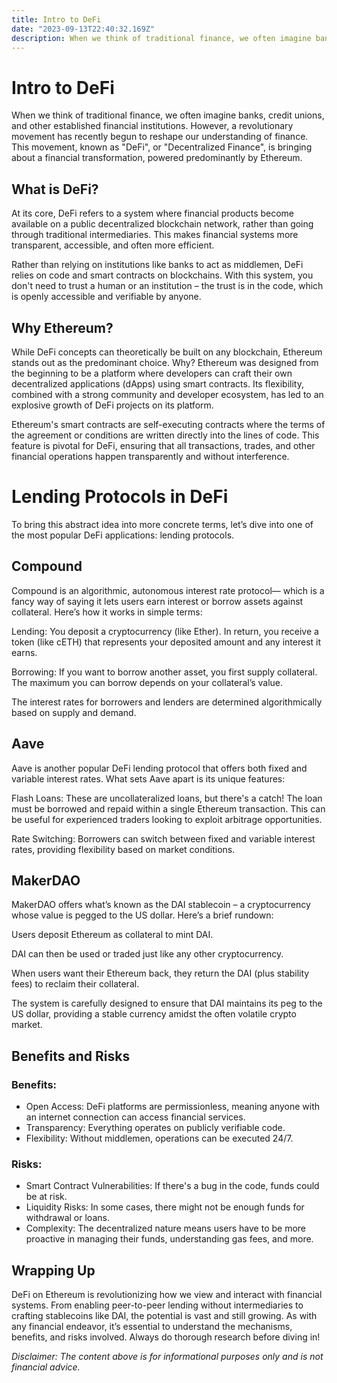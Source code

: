 ```yaml
---
title: Intro to DeFi
date: "2023-09-13T22:40:32.169Z"
description: When we think of traditional finance, we often imagine banks, credit unions, and other established financial institutions. However, a revolutionary movement has recently begun to reshape our understanding of finance. This movement, known as "DeFi", or "Decentralized Finance", is bringing about a financial transformation, powered predominantly by Ethereum.
---
```


# Intro to DeFi
When we think of traditional finance, we often imagine banks, credit unions, and other established financial institutions. However, a revolutionary movement has recently begun to reshape our understanding of finance. This movement, known as "DeFi", or "Decentralized Finance", is bringing about a financial transformation, powered predominantly by Ethereum.

## What is DeFi?
At its core, DeFi refers to a system where financial products become available on a public decentralized blockchain network, rather than going through traditional intermediaries. This makes financial systems more transparent, accessible, and often more efficient.

Rather than relying on institutions like banks to act as middlemen, DeFi relies on code and smart contracts on blockchains. With this system, you don't need to trust a human or an institution – the trust is in the code, which is openly accessible and verifiable by anyone.

## Why Ethereum?
While DeFi concepts can theoretically be built on any blockchain, Ethereum stands out as the predominant choice. Why? Ethereum was designed from the beginning to be a platform where developers can craft their own decentralized applications (dApps) using smart contracts. Its flexibility, combined with a strong community and developer ecosystem, has led to an explosive growth of DeFi projects on its platform.

Ethereum's smart contracts are self-executing contracts where the terms of the agreement or conditions are written directly into the lines of code. This feature is pivotal for DeFi, ensuring that all transactions, trades, and other financial operations happen transparently and without interference.

# Lending Protocols in DeFi
To bring this abstract idea into more concrete terms, let’s dive into one of the most popular DeFi applications: lending protocols.

## Compound
Compound is an algorithmic, autonomous interest rate protocol— which is a fancy way of saying it lets users earn interest or borrow assets against collateral. Here’s how it works in simple terms:

Lending: You deposit a cryptocurrency (like Ether). In return, you receive a token (like cETH) that represents your deposited amount and any interest it earns.

Borrowing: If you want to borrow another asset, you first supply collateral. The maximum you can borrow depends on your collateral’s value.

The interest rates for borrowers and lenders are determined algorithmically based on supply and demand.

## Aave
Aave is another popular DeFi lending protocol that offers both fixed and variable interest rates. What sets Aave apart is its unique features:

Flash Loans: These are uncollateralized loans, but there's a catch! The loan must be borrowed and repaid within a single Ethereum transaction. This can be useful for experienced traders looking to exploit arbitrage opportunities.

Rate Switching: Borrowers can switch between fixed and variable interest rates, providing flexibility based on market conditions.

## MakerDAO
MakerDAO offers what’s known as the DAI stablecoin – a cryptocurrency whose value is pegged to the US dollar. Here’s a brief rundown:

Users deposit Ethereum as collateral to mint DAI.

DAI can then be used or traded just like any other cryptocurrency.

When users want their Ethereum back, they return the DAI (plus stability fees) to reclaim their collateral.

The system is carefully designed to ensure that DAI maintains its peg to the US dollar, providing a stable currency amidst the often volatile crypto market.

## Benefits and Risks
### Benefits:
- Open Access: DeFi platforms are permissionless, meaning anyone with an internet connection can access financial services.
- Transparency: Everything operates on publicly verifiable code.
- Flexibility: Without middlemen, operations can be executed 24/7.

### Risks:
- Smart Contract Vulnerabilities: If there's a bug in the code, funds could be at risk.
- Liquidity Risks: In some cases, there might not be enough funds for withdrawal or loans.
- Complexity: The decentralized nature means users have to be more proactive in managing their funds, understanding gas fees, and more.

## Wrapping Up
DeFi on Ethereum is revolutionizing how we view and interact with financial systems. From enabling peer-to-peer lending without intermediaries to crafting stablecoins like DAI, the potential is vast and still growing. As with any financial endeavor, it’s essential to understand the mechanisms, benefits, and risks involved. Always do thorough research before diving in!

*Disclaimer: The content above is for informational purposes only and is not financial advice.*